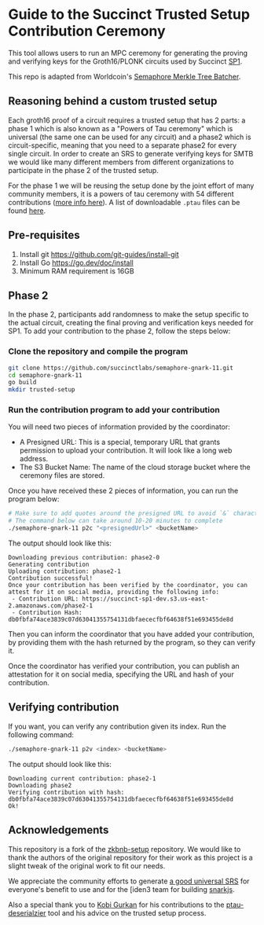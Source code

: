 # Guide to the Succinct Trusted Setup Contribution Ceremony

This tool allows users to run an MPC ceremony for generating the proving and verifying keys for the Groth16/PLONK circuits used by Succinct [SP1](https://docs.succinct.xyz/docs/sp1/introduction).

This repo is adapted from Worldcoin's [Semaphore Merkle Tree Batcher](http://github.com/worldcoin/semaphore-mtb/).

## Reasoning behind a custom trusted setup

Each groth16 proof of a circuit requires a trusted setup that has 2 parts: a phase 1 which is also known as a "Powers of Tau ceremony" which is universal (the same one can be used for any circuit) and a phase2 which is circuit-specific, meaning that you need to a separate phase2 for every single circuit. In order to create an SRS to generate verifying keys for SMTB we would like many different members from different organizations to participate in the phase 2 of the trusted setup.

For the phase 1 we will be reusing the setup done by the joint effort of many community members, it is a powers of tau ceremony with 54 different contributions ([more info here](https://github.com/privacy-scaling-explorations/perpetualpowersoftau)). A list of downloadable `.ptau` files can be found [here](https://github.com/iden3/snarkjs/blob/master/README.md#7-prepare-phase-2).

## Pre-requisites

1. Install git https://github.com/git-guides/install-git
2. Install Go https://go.dev/doc/install
3. Minimum RAM requirement is 16GB

## Phase 2

In the phase 2, participants add randomness to make the setup specific to the actual circuit, creating the final proving and verification keys needed for SP1. To add your contribution to the phase 2, follow the steps below:

### Clone the repository and compile the program

```bash
git clone https://github.com/succinctlabs/semaphore-gnark-11.git
cd semaphore-gnark-11
go build
mkdir trusted-setup
```

### Run the contribution program to add your contribution

You will need two pieces of information provided by the coordinator:

* A Presigned URL: This is a special, temporary URL that grants permission to upload your contribution. It will look like a long web address.
* The S3 Bucket Name: The name of the cloud storage bucket where the ceremony files are stored.

Once you have received these 2 pieces of information, you can run the program below:

```bash
# Make sure to add quotes around the presigned URL to avoid `&` character in the URL being interpreted by your shell
# The command below can take around 10-20 minutes to complete
./semaphore-gnark-11 p2c "<presignedUrl>" <bucketName>
```

The output should look like this:

```
Downloading previous contribution: phase2-0
Generating contribution
Uploading contribution: phase2-1
Contribution successful!
Once your contribution has been verified by the coordinator, you can attest for it on social media, providing the following info:
 - Contribution URL: https://succinct-sp1-dev.s3.us-east-2.amazonaws.com/phase2-1
 - Contribution Hash: db0fbfa74ace3839c07d63041355754131dbfaececfbf64638f51e693455de8d
```

Then you can inform the coordinator that you have added your contribution, by providing them with the hash returned by the program, so they can verify it.

Once the coordinator has verified your contribution, you can publish an attestation for it on social media, specifying the URL and hash of your contribution.

## Verifying contribution

If you want, you can verify any contribution given its index. Run the following command:

```bash
./semaphore-gnark-11 p2v <index> <bucketName>
```

The output should look like this:

```
Downloading current contribution: phase2-1
Downloading phase2
Verifying contribution with hash: db0fbfa74ace3839c07d63041355754131dbfaececfbf64638f51e693455de8d
Ok!
```

## Acknowledgements

This repository is a fork of the [zkbnb-setup](https://github.com/bnb-chain/zkbnb-setup/) repository. We would like to thank the authors of the original repository for their work as this project is a slight tweak of the original work to fit our needs.

We appreciate the community efforts to generate [a good universal SRS](https://github.com/privacy-scaling-explorations/perpetualpowersoftau) for everyone's benefit to use and for the [iden3 team for building [snarkjs](https://github.com/iden3/snarkjs).

Also a special thank you to [Kobi Gurkan](https://twitter.com/kobigurk) for his contributions to the [ptau-deserialzier](https://github.com/worldcoin/ptau-deserializer) tool and his advice on the trusted setup process.
